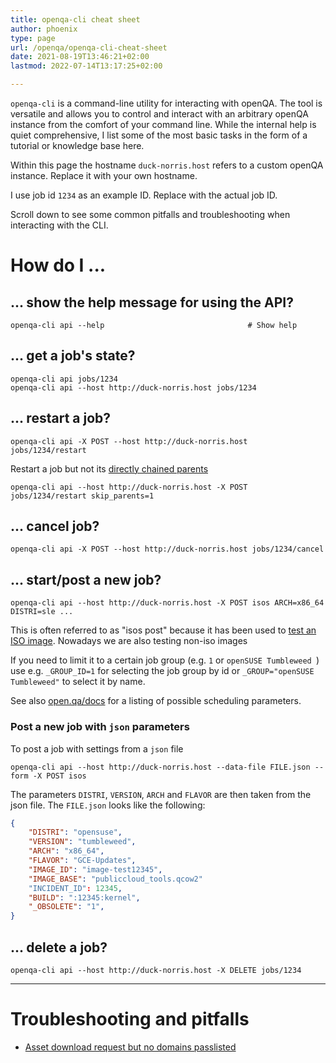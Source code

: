 ```yaml
---
title: openqa-cli cheat sheet
author: phoenix
type: page
url: /openqa/openqa-cli-cheat-sheet
date: 2021-08-19T13:46:21+02:00
lastmod: 2022-07-14T13:17:25+02:00

---
```

`openqa-cli` is a command-line utility for interacting with openQA. The tool is versatile and allows you to control and interact with an arbitrary openQA instance from the comfort of your command line. While the internal help is quiet comprehensive, I list some of the most basic tasks in the form of a tutorial or knowledge base here.

Within this page the hostname `duck-norris.host` refers to a custom openQA instance. Replace it with your own hostname.

I use job id `1234` as an example ID. Replace with the actual job ID.

Scroll down to see some common pitfalls and troubleshooting when interacting with the CLI.

# How do I ...

## ... show the help message for using the API?

    openqa-cli api --help                                # Show help

## ... get a job's state?

    openqa-cli api jobs/1234
    openqa-cli api --host http://duck-norris.host jobs/1234

## ... restart a job?

    openqa-cli api -X POST --host http://duck-norris.host jobs/1234/restart

Restart a job but not its [directly chained parents](http://open.qa/docs/#_notes_regarding_directly_chained_dependencies)

    openqa-cli api --host http://duck-norris.host -X POST jobs/1234/restart skip_parents=1

## ... cancel job?

    openqa-cli api -X POST --host http://duck-norris.host jobs/1234/cancel

## ... start/post a new job?

    openqa-cli api --host http://duck-norris.host -X POST isos ARCH=x86_64 DISTRI=sle ...

This is often referred to as "isos post" because it has been used to [test an ISO image](http://open.qa/docs/#_adding_a_new_iso_to_test). Nowadays we are also testing non-iso images

If you need to limit it to a certain job group (e.g. `1` or `openSUSE Tumbleweed `) use e.g. `_GROUP_ID=1` for selecting the job group by id or `_GROUP="openSUSE Tumbleweed"` to select it by name.

See also [open.qa/docs](https://open.qa/docs/#_spawning_multiple_jobs_based_on_templates_isos_post) for a listing of possible scheduling parameters.

### Post a new job with `json` parameters

To post a job with settings from a `json` file

    openqa-cli api --host http://duck-norris.host --data-file FILE.json --form -X POST isos

The parameters `DISTRI`, `VERSION`, `ARCH` and `FLAVOR` are then taken from the json file. The `FILE.json` looks like the following:

```json
{
    "DISTRI": "opensuse",
    "VERSION": "tumbleweed",
    "ARCH": "x86_64",
    "FLAVOR": "GCE-Updates",
    "IMAGE_ID": "image-test12345",
    "IMAGE_BASE": "publiccloud_tools.qcow2"
    "INCIDENT_ID": 12345,
    "BUILD": ":12345:kernel",
    "_OBSOLETE": "1",
}
```

## ... delete a job?

    openqa-cli api --host http://duck-norris.host -X DELETE jobs/1234

***

# Troubleshooting and pitfalls

* [Asset download request but no domains passlisted](/posts/2022-07-14-asset_download_request_but_no_domains_passlisted/)

